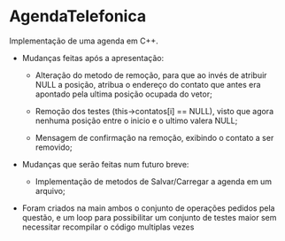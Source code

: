 # AgendaTelefonica
Implementação de uma agenda em C++.

- Mudanças feitas após a apresentação:
  
   * Alteração do metodo de remoção, para que ao invés de atribuir NULL a posição, atribua o endereço do contato que antes era apontado pela ultima posição ocupada do vetor;
  
   * Remoção dos testes (this->contatos[i] == NULL), visto que agora nenhuma posição entre o inicio e o ultimo valera NULL;
    
   * Mensagem de confirmação na remoção, exibindo o contato a ser removido;
   
- Mudanças que serão feitas num futuro breve: 

   * Implementação de metodos de Salvar/Carregar a agenda em um arquivo;

- Foram criados na main ambos o conjunto de operações pedidos pela questão, e um loop para possibilitar um conjunto de testes maior sem necessitar recompilar o código multiplas vezes
